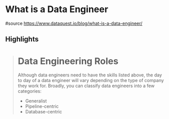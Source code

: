 # What is a Data Engineer
#source https://www.dataquest.io/blog/what-is-a-data-engineer/


## Highlights

> # Data Engineering Roles
>Although data engineers need to have the skills listed above, the day to day of a data engineer will vary depending on the type of company they work for. Broadly, you can classify data engineers into a few categories:
>
>- Generalist
>- Pipeline-centric
>- Database-centric